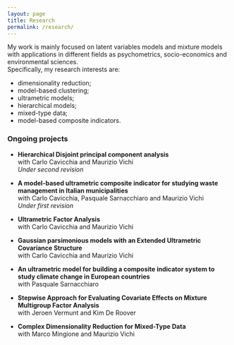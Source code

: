 ```yaml
---
layout: page
title: Research
permalink: /research/
---
```


My work is mainly focused on latent variables models and mixture models with applications in different fields as psychometrics, socio-economics and environmental sciences. \
Specifically, my research interests are:
- dimensionality reduction;
- model-based clustering;
- ultrametric models;
- hierarchical models;
- mixed-type data;
- model-based composite indicators.

### Ongoing projects
- **Hierarchical Disjoint principal component analysis** \
 with Carlo Cavicchia and Maurizio Vichi \
_Under second revision_

- **A model-based ultrametric composite indicator for studying waste management in Italian municipalities** \
with Carlo Cavicchia, Pasquale Sarnacchiaro and Maurizio Vichi \
_Under first revision_

- **Ultrametric Factor Analysis** \
with Carlo Cavicchia and Maurizio Vichi 

- **Gaussian parsimonious models with an Extended Ultrametric Covariance Structure** \
with Carlo Cavicchia and Maurizio Vichi

- **An ultrametric model for building a composite indicator system to study climate change in European countries** \
with Pasquale Sarnacchiaro

- **Stepwise Approach for Evaluating Covariate Effects on Mixture Multigroup Factor Analysis** \
with Jeroen Vermunt and Kim De Roover

- **Complex Dimensionality Reduction for Mixed-Type Data** \
with Marco Mingione and Maurizio Vichi



